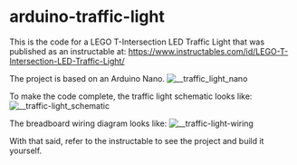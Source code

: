 # arduino-traffic-light
This is the code for a LEGO T-Intersection LED Traffic Light that was published as an instructable at: https://www.instructables.com/id/LEGO-T-Intersection-LED-Traffic-Light/

The project is based on an Arduino Nano.
![__traffic_light_nano](https://user-images.githubusercontent.com/6452623/79247365-aa149c80-7e37-11ea-8f65-7bc250be448b.jpg)

To make the code complete, the traffic light schematic looks like:
![__traffic-light_schematic](https://user-images.githubusercontent.com/6452623/79247295-92d5af00-7e37-11ea-9d4c-b11c6c1391e9.jpg)

The breadboard wiring diagram looks like:
![__traffic-light-wiring](https://user-images.githubusercontent.com/6452623/79247308-99642680-7e37-11ea-8e6a-54339b883e4c.jpg)

With that said, refer to the instructable to see the project and build it yourself.


